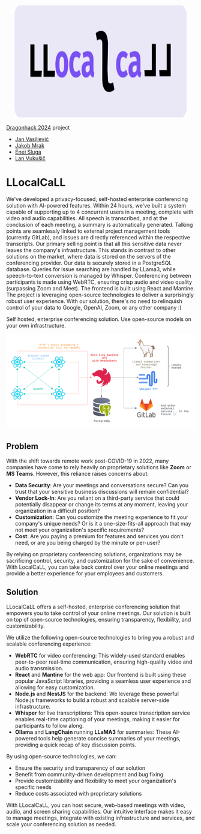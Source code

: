 <p align="center">
  <img width="460" height="300" src="./frontend/public/Logo.svg">
</p>

[Dragonhack 2024](https://dragonhack.si/) project

- [Jan Vasiljević](https://github.com/janvasiljevic)
- [Jakob Mrak](https://github.com/mrakjakob)
- [Enei Sluga](https://github.com/smufa)
- [Lan Vukušič](https://github.com/LanVukusic)

# LLocalCaLL

We've developed a privacy-focused, self-hosted enterprise conferencing solution with AI-powered features. Within 24 hours, we've built a system capable of supporting up to 4 concurrent users in a meeting, complete with video and audio capabilities. All speech is transcribed, and at the conclusion of each meeting, a summary is automatically generated. Talking points are seamlessly linked to external project management tools (currently GitLab), and issues are directly referenced within the respective transcripts. Our primary selling point is that all this sensitive data never leaves the company's infrastructure. This stands in contrast to other solutions on the market, where data is stored on the servers of the conferencing provider. Our data is securely stored in a PostgreSQL database. Queries for issue searching are handled by LLama3, while speech-to-text conversion is managed by Whisper. Conferencing between participants is made using WebRTC, ensuring crisp audio and video quality (surpassing Zoom and Meet). The frontend is built using React and Mantine. The project is leveraging open-source technologies to deliver a surprisingly robust user experience. With our solution, there's no need to relinquish control of your data to Google, OpenAI, Zoom, or any other company :)

Self hosted, enterprise conferencing solution. Use open-source models on your own infrastructure.

![Architecture](./docs/DH.png)

## Problem

With the shift towards remote work post-COVID-19 in 2022, many companies have come to rely heavily on proprietary solutions
like **Zoom** or **MS Teams**. However, this reliance raises concerns about:

- **Data Security**: Are your meetings and conversations secure? Can you trust that your sensitive business discussions will remain confidential?
- **Vendor Lock-In**: Are you reliant on a third-party service that could potentially disappear or change its terms at any moment, leaving your organization in a difficult position?
- **Customization**: Can you customize the meeting experience to fit your company's unique needs? Or is it a one-size-fits-all approach that may not meet your organization's specific requirements?
- **Cost**: Are you paying a premium for features and services you don't need, or are you being charged by the minute or per-user?

By relying on proprietary conferencing solutions, organizations may be sacrificing control, security, and customization for
the sake of convenience. With LocalCaLL, you can take back control over your online meetings and provide a better experience
for your employees and customers.

## Solution

LLocalCaLL offers a self-hosted, enterprise conferencing solution that empowers you to take control of your online meetings.
Our solution is built on top of open-source technologies, ensuring transparency, flexibility, and customizability.

We utilize the following open-source technologies to bring you a robust and scalable conferencing experience:

- **WebRTC** for video conferencing: This widely-used standard enables peer-to-peer real-time communication, ensuring
  high-quality video and audio transmission.
- **React** and **Mantine** for the web app: Our frontend is built using these popular JavaScript libraries, providing a
  seamless user experience and allowing for easy customization.
- **Node.js** and **NestJS** for the backend: We leverage these powerful Node.js frameworks to build a robust and scalable
  server-side infrastructure.
- **Whisper** for live transcriptions: This open-source transcription service enables real-time captioning of your meetings,
  making it easier for participants to follow along.
- **Ollama** and **LangChain** running **LLaMA3** for summaries: These AI-powered tools help generate concise summaries of your
  meetings, providing a quick recap of key discussion points.

By using open-source technologies, we can:

- Ensure the security and transparency of our solution
- Benefit from community-driven development and bug fixing
- Provide customizability and flexibility to meet your organization's specific needs
- Reduce costs associated with proprietary solutions

With LLocalCaLL, you can host secure, web-based meetings with video, audio, and screen sharing capabilities. Our intuitive
interface makes it easy to manage meetings, integrate with existing infrastructure and services, and scale your conferencing
solution as needed.
